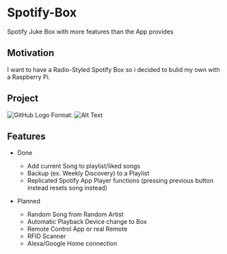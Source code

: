 # Spotify-Box
 Spotify Juke Box with more features than the App provides

## Motivation
I want to have a Radio-Styled Spotify Box so i decided to bulid my own with a Raspberry Pi.
 
## Project
![GitHub Logo](/images/logo.png)
Format: ![Alt Text](url)

## Features
- Done
    - Add current Song to playlist/liked songs
    - Backup (ex. Weekly Discovery) to a Playlist
    - Replicated Spotify App Player functions (pressing previous button instead resets song instead)
    
- Planned 
    - Random Song from Random Artist
    - Automatic Playback Device change to Box
    - Remote Control App or real Remote
    - RFID Scanner
    - Alexa/Google Home connection

